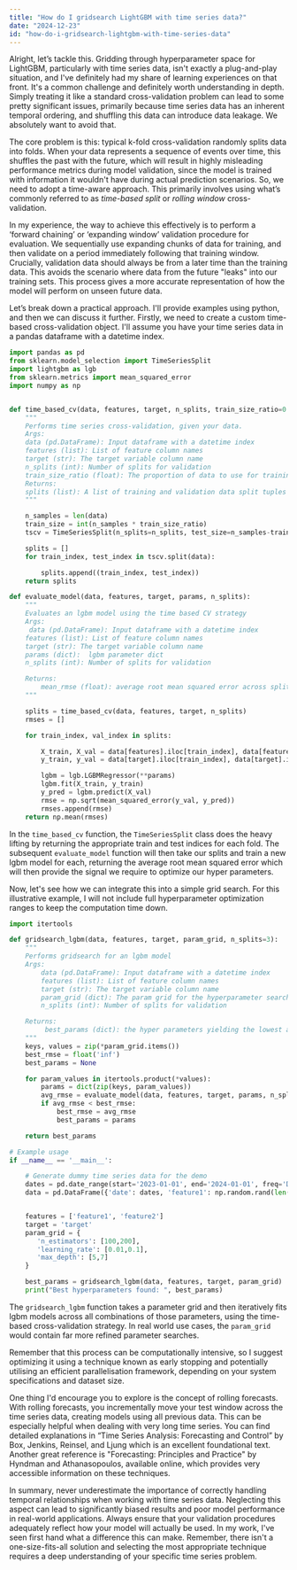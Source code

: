 ```yaml
---
title: "How do I gridsearch LightGBM with time series data?"
date: "2024-12-23"
id: "how-do-i-gridsearch-lightgbm-with-time-series-data"
---
```


Alright, let’s tackle this. Gridding through hyperparameter space for LightGBM, particularly with time series data, isn't exactly a plug-and-play situation, and I've definitely had my share of learning experiences on that front. It's a common challenge and definitely worth understanding in depth. Simply treating it like a standard cross-validation problem can lead to some pretty significant issues, primarily because time series data has an inherent temporal ordering, and shuffling this data can introduce data leakage. We absolutely want to avoid that.

The core problem is this: typical k-fold cross-validation randomly splits data into folds. When your data represents a sequence of events over time, this shuffles the past with the future, which will result in highly misleading performance metrics during model validation, since the model is trained with information it wouldn't have during actual prediction scenarios. So, we need to adopt a time-aware approach. This primarily involves using what’s commonly referred to as *time-based split* or *rolling window* cross-validation.

In my experience, the way to achieve this effectively is to perform a ‘forward chaining’ or ‘expanding window’ validation procedure for evaluation. We sequentially use expanding chunks of data for training, and then validate on a period immediately following that training window. Crucially, validation data should always be from a later time than the training data. This avoids the scenario where data from the future "leaks" into our training sets. This process gives a more accurate representation of how the model will perform on unseen future data.

Let’s break down a practical approach. I'll provide examples using python, and then we can discuss it further. Firstly, we need to create a custom time-based cross-validation object. I'll assume you have your time series data in a pandas dataframe with a datetime index.

```python
import pandas as pd
from sklearn.model_selection import TimeSeriesSplit
import lightgbm as lgb
from sklearn.metrics import mean_squared_error
import numpy as np


def time_based_cv(data, features, target, n_splits, train_size_ratio=0.8):
    """
    Performs time series cross-validation, given your data.
    Args:
    data (pd.DataFrame): Input dataframe with a datetime index
    features (list): List of feature column names
    target (str): The target variable column name
    n_splits (int): Number of splits for validation
    train_size_ratio (float): The proportion of data to use for training
    Returns:
    splits (list): A list of training and validation data split tuples (train_index, val_index)
    """

    n_samples = len(data)
    train_size = int(n_samples * train_size_ratio)
    tscv = TimeSeriesSplit(n_splits=n_splits, test_size=n_samples-train_size )

    splits = []
    for train_index, test_index in tscv.split(data):

        splits.append((train_index, test_index))
    return splits

def evaluate_model(data, features, target, params, n_splits):
    """
    Evaluates an lgbm model using the time based CV strategy
    Args:
     data (pd.DataFrame): Input dataframe with a datetime index
    features (list): List of feature column names
    target (str): The target variable column name
    params (dict):  lgbm parameter dict
    n_splits (int): Number of splits for validation

    Returns:
        mean_rmse (float): average root mean squared error across splits.
    """

    splits = time_based_cv(data, features, target, n_splits)
    rmses = []

    for train_index, val_index in splits:

        X_train, X_val = data[features].iloc[train_index], data[features].iloc[val_index]
        y_train, y_val = data[target].iloc[train_index], data[target].iloc[val_index]

        lgbm = lgb.LGBMRegressor(**params)
        lgbm.fit(X_train, y_train)
        y_pred = lgbm.predict(X_val)
        rmse = np.sqrt(mean_squared_error(y_val, y_pred))
        rmses.append(rmse)
    return np.mean(rmses)
```

In the `time_based_cv` function, the `TimeSeriesSplit` class does the heavy lifting by returning the appropriate train and test indices for each fold. The subsequent `evaluate_model` function will then take our splits and train a new lgbm model for each, returning the average root mean squared error which will then provide the signal we require to optimize our hyper parameters.

Now, let's see how we can integrate this into a simple grid search. For this illustrative example, I will not include full hyperparameter optimization ranges to keep the computation time down.

```python
import itertools

def gridsearch_lgbm(data, features, target, param_grid, n_splits=3):
    """
    Performs gridsearch for an lgbm model
    Args:
        data (pd.DataFrame): Input dataframe with a datetime index
        features (list): List of feature column names
        target (str): The target variable column name
        param_grid (dict): The param grid for the hyperparameter search
        n_splits (int): Number of splits for validation

    Returns:
         best_params (dict): the hyper parameters yielding the lowest average rmse.
    """
    keys, values = zip(*param_grid.items())
    best_rmse = float('inf')
    best_params = None

    for param_values in itertools.product(*values):
        params = dict(zip(keys, param_values))
        avg_rmse = evaluate_model(data, features, target, params, n_splits)
        if avg_rmse < best_rmse:
            best_rmse = avg_rmse
            best_params = params

    return best_params

# Example usage
if __name__ == '__main__':

    # Generate dummy time series data for the demo
    dates = pd.date_range(start='2023-01-01', end='2024-01-01', freq='D')
    data = pd.DataFrame({'date': dates, 'feature1': np.random.rand(len(dates)), 'feature2': np.random.rand(len(dates)), 'target': np.random.rand(len(dates)) * 10}).set_index('date')


    features = ['feature1', 'feature2']
    target = 'target'
    param_grid = {
       'n_estimators': [100,200],
       'learning_rate': [0.01,0.1],
       'max_depth': [5,7]
    }

    best_params = gridsearch_lgbm(data, features, target, param_grid)
    print("Best hyperparameters found: ", best_params)
```

The `gridsearch_lgbm` function takes a parameter grid and then iteratively fits lgbm models across all combinations of those parameters, using the time-based cross-validation strategy. In real world use cases, the `param_grid` would contain far more refined parameter searches.

Remember that this process can be computationally intensive, so I suggest optimizing it using a technique known as early stopping and potentially utilising an efficient parallelisation framework, depending on your system specifications and dataset size.

One thing I'd encourage you to explore is the concept of rolling forecasts. With rolling forecasts, you incrementally move your test window across the time series data, creating models using all previous data. This can be especially helpful when dealing with very long time series. You can find detailed explanations in “Time Series Analysis: Forecasting and Control” by Box, Jenkins, Reinsel, and Ljung which is an excellent foundational text. Another great reference is "Forecasting: Principles and Practice" by Hyndman and Athanasopoulos, available online, which provides very accessible information on these techniques.

In summary, never underestimate the importance of correctly handling temporal relationships when working with time series data. Neglecting this aspect can lead to significantly biased results and poor model performance in real-world applications. Always ensure that your validation procedures adequately reflect how your model will actually be used. In my work, I've seen first hand what a difference this can make. Remember, there isn't a one-size-fits-all solution and selecting the most appropriate technique requires a deep understanding of your specific time series problem.
